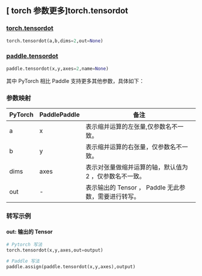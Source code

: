 ## [ torch 参数更多]torch.tensordot

### [torch.tensordot](https://pytorch.org/docs/stable/generated/torch.tensordot.html?highlight=tensordot#torch.tensordot)

```python
torch.tensordot(a,b,dims=2,out=None)
```

### [paddle.tensordot](https://www.paddlepaddle.org.cn/documentation/docs/zh/api/paddle/tensordot_cn.html)

```python
paddle.tensordot(x,y,axes=2,name=None)
```

其中 PyTorch 相比 Paddle 支持更多其他参数，具体如下：

### 参数映射
| PyTorch | PaddlePaddle | 备注 |
| ------- | ------- | ------- |
| a | x | 表示缩并运算的左张量,仅参数名不一致。 |
| b | y | 表示缩并运算的右张量，仅参数名不一致。 |
| dims | axes | 表示对张量做缩并运算的轴，默认值为 2 ，仅参数名不一致。 |
| out | - | 表示输出的 Tensor ， Paddle 无此参数，需要进行转写。 |

### 转写示例

#### out: 输出的 Tensor

```python
# Pytorch 写法
torch.tensordot(x,y,axes,out=output)

# Paddle 写法
paddle.assign(paddle.tensordot(x,y,axes),output)
```
